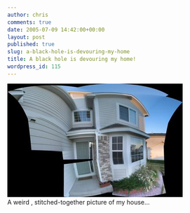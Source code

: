 ```yaml
---
author: chris
comments: true
date: 2005-07-09 14:42:00+00:00
layout: post
published: true
slug: a-black-hole-is-devouring-my-home
title: A black hole is devouring my home!
wordpress_id: 115
---
```


[![](/static/img/house_panorama.jpg)](/static/img/house_panorama.jpg)  
A weird , stitched-together picture of my house...  

